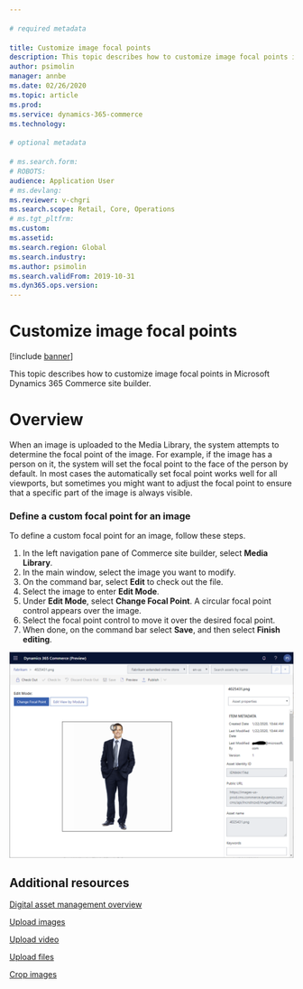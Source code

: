 ```yaml
---

# required metadata

title: Customize image focal points
description: This topic describes how to customize image focal points in Microsoft Dynamics 365 Commerce site builder.
author: psimolin
manager: annbe
ms.date: 02/26/2020
ms.topic: article
ms.prod: 
ms.service: dynamics-365-commerce
ms.technology: 

# optional metadata

# ms.search.form: 
# ROBOTS: 
audience: Application User
# ms.devlang: 
ms.reviewer: v-chgri
ms.search.scope: Retail, Core, Operations
# ms.tgt_pltfrm: 
ms.custom: 
ms.assetid: 
ms.search.region: Global
ms.search.industry: 
ms.author: psimolin
ms.search.validFrom: 2019-10-31
ms.dyn365.ops.version: 
---
```


# Customize image focal points

[!include [banner](../includes/banner.md)]

This topic describes how to customize image focal points in Microsoft Dynamics 365 Commerce site builder.

# Overview

When an image is uploaded to the Media Library, the system attempts to determine the focal point of the image. For example, if the image has a person on it, the system will set the focal point to the face of the person by default. In most cases the automatically set focal point works well for all viewports, but sometimes you might want to adjust the focal point to ensure that a specific part of the image is always visible.

### Define a custom focal point for an image

To define a custom focal point for an image, follow these steps.

1. In the left navigation pane of Commerce site builder, select **Media Library**.
1. In the main window, select the image you want to modify.
1. On the command bar, select **Edit** to check out the file.
1. Select the image to enter **Edit Mode**.
1. Under **Edit Mode**, select **Change Focal Point**. A circular focal point control appears over the image.
1. Select the focal point control to move it over the desired focal point.
1. When done, on the command bar select **Save**, and then select **Finish editing**.

![Focal point](./media/dam-screenshot6.png)

## Additional resources

[Digital asset management overview](dam-overview.md)

[Upload images](dam-upload-images.md)

[Upload video](dam-upload-video.md)

[Upload files](dam-upload-files.md)

[Crop images](dam-crop-images.md)
